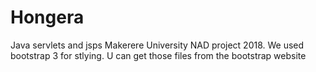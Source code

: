 # Hongera
Java servlets and jsps
Makerere University NAD project 2018.
We used bootstrap 3 for stlying. U can get those files from the bootstrap website
